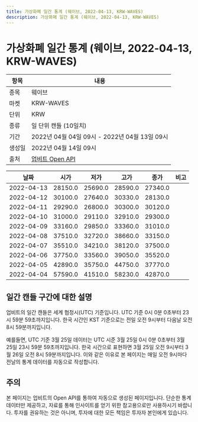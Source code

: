 ```yaml
---
title: 가상화폐 일간 통계 (웨이브, 2022-04-13, KRW-WAVES)
description: 가상화폐 일간 통계 (웨이브, 2022-04-13, KRW-WAVES)
---
```



가상화폐 일간 통계 (웨이브, 2022-04-13, KRW-WAVES)
===

|항목|내용|
|--|--|
|종목|웨이브|
|마켓|KRW-WAVES|
|단위|KRW|
|종류|일 단위 캔들 (10일치)|
|기간|2022년 04월 04일 09시 - 2022년 04월 13일 09시|
|생성일|2022년 04월 14일 09시|
|출처|[업비트 Open API](https://docs.upbit.com)|


|날짜|시가|저가|고가|종가|비고|
|--|--|--|--|--|--|
|2022-04-13|28150.0|25690.0|28590.0|27340.0|    |
|2022-04-12|30100.0|27640.0|30330.0|28130.0|    |
|2022-04-11|29290.0|26800.0|30300.0|30120.0|    |
|2022-04-10|31000.0|29110.0|32910.0|29300.0|    |
|2022-04-09|33160.0|29850.0|33360.0|31010.0|    |
|2022-04-08|37510.0|32720.0|38660.0|33150.0|    |
|2022-04-07|35510.0|34210.0|38120.0|37500.0|    |
|2022-04-06|37750.0|33560.0|39050.0|35520.0|    |
|2022-04-05|42890.0|35750.0|44750.0|37770.0|    |
|2022-04-04|57590.0|41510.0|58230.0|42870.0|    |


일간 캔들 구간에 대한 설명
---


업비트의 일간 캔들은 세계 협정시(UTC) 기준입니다. 
UTC 기준 0시 0분 0초부터 23시 59분 59초까지입니다. 
한국 시간인 KST 기준으로는 전일 오전 9시부터 다음날 오전 8시 59분까지입니다. 


예를들면, UTC 기준 3월 25일 데이터는 UTC 시준 3월 25일 0시 0분 0초부터 3월 25일 23시 59분 59초까지입니다. 
한국 시간으로 표현하면 3월 25일 오전 9시부터 3월 26일 오전 8시 59분까지입니다. 
이와 같은 이유로 본 페이지는 매일 오전 9시마다 전날의 통계 데이터를 자동으로 작성합니다. 


주의
---


본 페이지는 업비트의 Open API를 통하여 자동으로 생성된 페이지입니다. 
단순한 통계 데이터만 제공하고, 자료를 통해 인사이트를 얻기 위한 참고용으로만 사용하시기 바랍니다. 
투자를 권유하는 것은 아니며, 투자에 대한 모든 책임은 투자자 본인에게 있습니다. 
